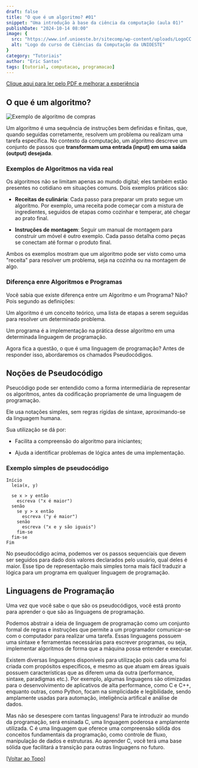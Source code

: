 ```yaml
---
draft: false
title: "O que é um algoritmo? #01"
snippet: "Uma introdução à base da ciência da computação (aula 01)"
publishDate: "2024-10-14 08:00"
image: {
  src: "https://www.inf.unioeste.br/sitecomp/wp-content/uploads/LogoCC.png",
  alt: "Logo do curso de Ciências da Computação da UNIOESTE"
}
category: "Tutoriais"
author: "Eric Santos"
tags: [tutorial, computacao, programacao]
---
```

[Clique aqui para ler pelo PDF e melhorar a experiência](../pdfs/introducao_a_programacao_01.pdf)

## <a name=""></a>O que é um algoritmo?
![Exemplo de algoritmo de compras](https://asimov.academy/wp-content/uploads/2023/12/algoritmo-de-compras.png)

Um algoritmo é uma sequência de instruções bem definidas e finitas, que, quando seguidas corretamente, resolvem um problema ou realizam uma tarefa específica. 
No contexto da computação, um algoritmo descreve um conjunto de passos que **transformam uma entrada (input) em uma saída (output) desejada**. 

### Exemplos de Algoritmos na vida real

Os algoritmos não se limitam apenas ao mundo digital; eles também estão presentes no cotidiano em situações comuns. Dois exemplos práticos são:

* **Receitas de culinária**: Cada passo para preparar um prato segue um algoritmo. Por exemplo, uma receita pode começar com a mistura de ingredientes, seguidos de etapas como cozinhar e temperar, até chegar ao prato final.

* **Instruções de montagem**: Seguir um manual de montagem para construir um móvel é outro exemplo. Cada passo detalha como peças se conectam até formar o produto final.

Ambos os exemplos mostram que um algoritmo pode ser visto como uma "receita" para resolver um problema, seja na cozinha ou na montagem de algo.

### Diferença enre Algoritmos e Programas

Você sabia que existe diferença entre um Algoritmo e um Programa? Não? Pois segundo as definições:

Um algoritmo é um conceito teórico, uma lista de etapas a serem seguidas para resolver um determinado problema.

Um programa é a implementação na prática desse algoritmo em uma determinada linguagem de programação.

Agora fica a questão, o que é uma linguagem de programação? Antes de responder isso, abordaremos os chamados Pseudocódigos.

## Noções de Pseudocódigo

Pseucódigo pode ser entendido como a forma intermediária de representar os algoritmos, antes da codificação propriamente de uma linguagem de programação. 

Ele usa notações simples, sem regras rígidas de sintaxe, aproximando-se da linguagem humana. 

Sua utilização se dá por:

* Facilita a compreensão do algoritmo para iniciantes;

* Ajuda a identificar problemas de lógica antes de uma implementação.

### Exemplo simples de pseudocódigo

```plaintext
Início
  leia(x, y)

  se x > y então
    escreva ("x é maior")
  senão
    se y > x então
      escreva ("y é maior")
    senão 
      escreva ("x e y são iguais")
    fim-se
  fim-se
Fim
```

No pseudocódigo acima, podemos ver os passos sequenciais que devem ser seguidos para dado dois valores declarados pelo usuário, qual deles é maior. Esse tipo de representação mais simples torna mais fácil traduzir a lógica para um programa em qualquer linguagem de programação.

## Linguagens de Programação

Uma vez que você sabe o que são os pseudocódigos, você está pronto para aprender o que são as linguagens de programação. 

Podemos abstrair a ideia de linguagem de programação como um conjunto formal de regras e instruções que permite a um programador comunicar-se com o computador para realizar uma tarefa. Essas linguagens possuem uma sintaxe e ferramentas necessárias para escrever programas, ou seja, implementar algoritmos de forma que a máquina possa entender e executar.

Existem diversas linguagens disponíveis para utilização pois cada uma foi criada com propósitos específicos, e mesmo as que atuam em áreas iguais possuem características que as diferem uma da outra (performance, sintaxe, paradigmas etc.). Por exemplo, algumas linguagens são otimizadas para o desenvolvimento de aplicativos de alta performance, como C e C++, enquanto outras, como Python, focam na simplicidade e legibilidade, sendo amplamente usadas para automação, inteligência artifical e análise de dados.

Mas não se desespere com tantas linguagens! Para te introduzir ao mundo da programação, será ensinada C, uma linguagem poderosa e amplamente utilizada. C é uma linguagem que oferece uma compreensão sólida dos conceitos fundamentais da programação, como controle de fluxo, manipulação de dados e estruturas. Ao aprender C, você terá uma base sólida que facilitará a transição para outras linguagens no futuro.

[[Voltar ao Topo]](#top)